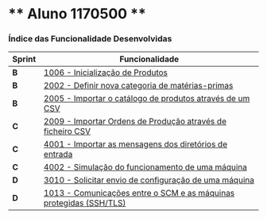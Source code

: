 ** Aluno 1170500 **
===============================


### Índice das Funcionalidade Desenvolvidas ###


| Sprint | Funcionalidade     |
|--------|--------------------|
| **B**  | [1006 - Inicialização de Produtos](ProcessoEngenharia1006.md) |
| **B**  | [2002 - Definir nova categoria de matérias-primas](ProcessoEngenharia2002.md) |
| **B**  | [2005 - Importar o catálogo de produtos através de um CSV](ProcessoEngenharia2005.md) |
| **C**  | [2009 - Importar Ordens de Produção através de ficheiro CSV](ProcessoEngenharia2009.md) |
| **C**  | [4001 - Importar as mensagens dos diretórios de entrada](ProcessoEngenharia4001.md) |
| **C**  | [4002 - Simulação do funcionamento de uma máquina](ProcessoEngenharia4002.md) |
|**D**|[3010 - Solicitar envio de configuração de uma máquina](ProcessoEngenharia3010.md)|
|**D**|[1013 - Comunicações entre o SCM e as máquinas protegidas (SSH/TLS)](ProcessoEngenharia1013.md)|
